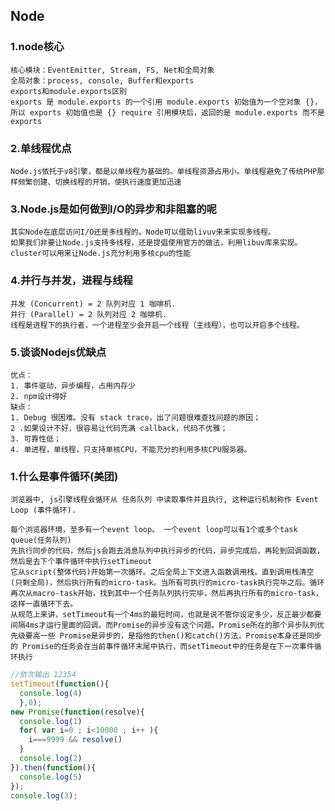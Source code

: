 ## Node
### 1.node核心
    核心模块：EventEmitter, Stream, FS, Net和全局对象
    全局对象：process, console, Buffer和exports
    exports和module.exports区别
    exports 是 module.exports 的一个引用 module.exports 初始值为一个空对象 {}，所以 exports 初始值也是 {} require 引用模块后，返回的是 module.exports 而不是 exports
### 2.单线程优点
    Node.js依托于v8引擎，都是以单线程为基础的。单线程资源占用小。单线程避免了传统PHP那样频繁创建、切换线程的开销，使执行速度更加迅速
### 3.Node.js是如何做到I/O的异步和非阻塞的呢
    其实Node在底层访问I/O还是多线程的。Node可以借助livuv来来实现多线程。
    如果我们非要让Node.js支持多线程，还是提倡使用官方的做法，利用libuv库来实现。
    cluster可以用来让Node.js充分利用多核cpu的性能
### 4.并行与并发，进程与线程
    并发 (Concurrent) = 2 队列对应 1 咖啡机.
    并行 (Parallel) = 2 队列对应 2 咖啡机.
    线程是进程下的执行者，一个进程至少会开启一个线程（主线程），也可以开启多个线程。
### 5.谈谈Nodejs优缺点
    优点：
    1. 事件驱动，异步编程，占用内存少
    2. npm设计得好
    缺点：
    1. Debug 很困难。没有 stack trace，出了问题很难查找问题的原因；
    2 .如果设计不好，很容易让代码充满 callback，代码不优雅；
    3. 可靠性低；
    4. 单进程，单线程，只支持单核CPU，不能充分的利用多核CPU服务器。
### 1.什么是事件循环(美团)
    浏览器中, js引擎线程会循环从 任务队列 中读取事件并且执行, 这种运行机制称作 Event Loop (事件循环).
    
    每个浏览器环境，至多有一个event loop。 一个event loop可以有1个或多个task queue(任务队列)
    先执行同步的代码，然后js会跑去消息队列中执行异步的代码，异步完成后，再轮到回调函数，然后是去下个事件循环中执行setTimeout
    它从script(整体代码)开始第一次循环。之后全局上下文进入函数调用栈。直到调用栈清空(只剩全局)，然后执行所有的micro-task。当所有可执行的micro-task执行完毕之后。循环再次从macro-task开始，找到其中一个任务队列执行完毕，然后再执行所有的micro-task，这样一直循环下去。
    从规范上来讲，setTimeout有一个4ms的最短时间，也就是说不管你设定多少，反正最少都要间隔4ms才运行里面的回调。而Promise的异步没有这个问题。Promise所在的那个异步队列优先级要高一些 Promise是异步的，是指他的then()和catch()方法，Promise本身还是同步的 Promise的任务会在当前事件循环末尾中执行，而setTimeout中的任务是在下一次事件循环执行
    
```javascript
//依次输出 12354
setTimeout(function(){
  console.log(4)
  },0);
new Promise(function(resolve){
  console.log(1)
  for( var i=0 ; i<10000 ; i++ ){
    i===9999 && resolve()
  }
  console.log(2)
}).then(function(){
  console.log(5)
});
console.log(3);
```
